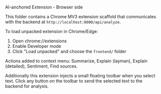 AI-anchored Extension - Browser side

This folder contains a Chrome MV3 extension scaffold that communicates with the backend at `http://localhost:8000/api/analyze`.

To load unpacked extension in Chrome/Edge:
1. Open chrome://extensions
2. Enable Developer mode
3. Click "Load unpacked" and choose the `frontend/` folder

Actions added to context menu: Summarize, Explain (layman), Explain (detailed), Sentiment, Find sources.

Additionally this extension injects a small floating toolbar when you select text. Click any button on the toolbar to send the selected text to the backend for analysis.
